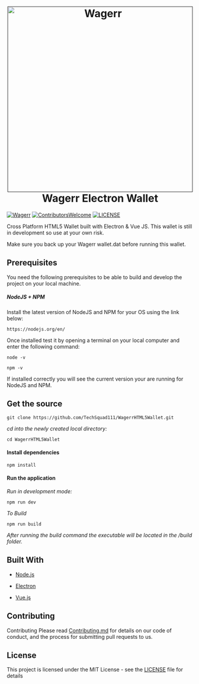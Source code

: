 <h1 align="center">
    <br>
    <a href=""><img src="https://www.cryptoninjas.net/wp-content/uploads/wagerr-cryptoninjas.png" alt="Wagerr" width="500"></a>
    <br>
    Wagerr Electron Wallet
    <br>
</h1>

[![Wagerr](https://img.shields.io/badge/Website-wagerr.com-eaa809.svg)](https://www.wagerr.com/)
[![ContributorsWelcome](https://img.shields.io/badge/contributors-welcome-brightgreen.svg)](https://bitbucket.org/techsquadron1/wagerr_html5_wallet/src/master/)
[![LICENSE](https://img.shields.io/badge/license-MIT-green.svg)](LICENSE)

Cross Platform HTML5 Wallet built with Electron & Vue JS.  This wallet is still in development so use at your own risk.

Make sure you back up your Wagerr wallet.dat before running this wallet.

## Prerequisites

You need the following prerequisites to be able to build and develop the project on your local machine.

##### NodeJS + NPM #####
Install the latest version of NodeJS and NPM for your OS using the link below:

```
https://nodejs.org/en/
```

Once installed test it by opening a terminal on your local computer and enter the following command:

```
node -v
```

```
npm -v
```

If installed correctly you will see the current version your are running for NodeJS and NPM.

## Get the source
```
git clone https://github.com/TechSquad111/WagerrHTML5Wallet.git
```
_cd into the newly created local directory:_

```
cd WagerrHTML5Wallet
```
#### Install dependencies
```
npm install
```

#### Run the application

_Run in development mode:_
```
npm run dev
```


_To Build_

```
npm run build
```

_After running the build command the executable will be located in the /build folder._

## Built With
* [Node.js](https://nodejs.org)

* [Electron](https://electronjs.org/)

* [Vue.js](https://vuejs.org/)

## Contributing
Contributing
Please read [Contributing.md](Contributing.md) for details on our code of conduct, and the process for submitting pull requests to us.

## License

This project is licensed under the MIT License - see the [LICENSE](LICENSE) file for details
